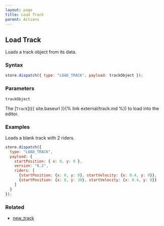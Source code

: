 ```yaml
---
layout: page
title: Load Track
parent: Actions
---
```


## Load Track

Loads a track object from its data.

### Syntax

```js
store.dispatch({ type: "LOAD_TRACK", payload: trackObject });
```

### Parameters

`trackObject`

The [`Track`]({{ site.baseurl }}{% link external/track.md %}) to load into the editor.

### Examples

Loads a blank track with 2 riders.

```js
store.dispatch({
  type: "LOAD_TRACK",
  payload: {
    startPosition: { x: 0, y: 0 },
    version: "6.2",
    riders: [
      {startPosition: {x: 0, y: 0}, startVelocity: {x: 0.4, y: 0}},
      {startPosition: {x: 0, y: 30}, startVelocity: {x: 0.4, y: 0}}
    ]
  }
});
```

### Related

- [new_track](./new_track.md)
